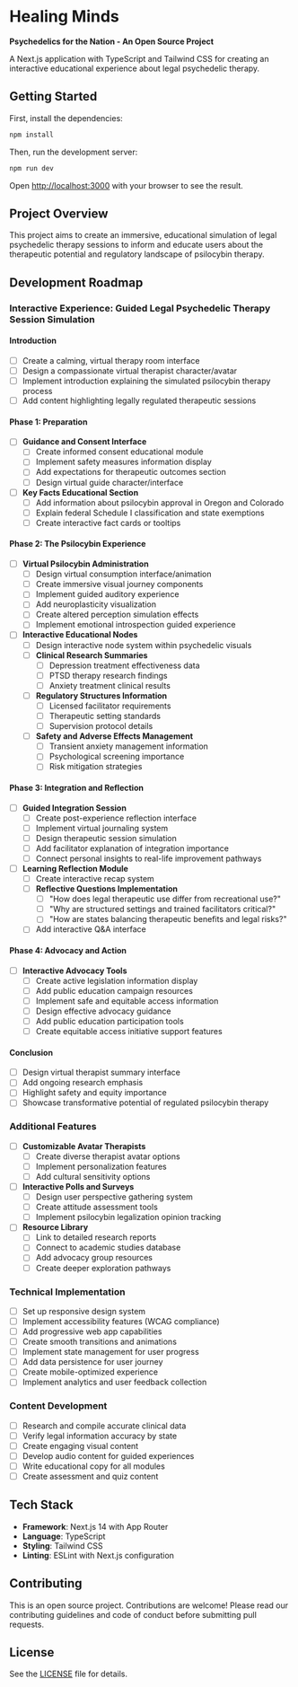 # Healing Minds
**Psychedelics for the Nation - An Open Source Project**

A Next.js application with TypeScript and Tailwind CSS for creating an interactive educational experience about legal psychedelic therapy.

## Getting Started

First, install the dependencies:

```bash
npm install
```

Then, run the development server:

```bash
npm run dev
```

Open [http://localhost:3000](http://localhost:3000) with your browser to see the result.

## Project Overview

This project aims to create an immersive, educational simulation of legal psychedelic therapy sessions to inform and educate users about the therapeutic potential and regulatory landscape of psilocybin therapy.

## Development Roadmap

### Interactive Experience: Guided Legal Psychedelic Therapy Session Simulation

#### Introduction
- [ ] Create a calming, virtual therapy room interface
- [ ] Design a compassionate virtual therapist character/avatar
- [ ] Implement introduction explaining the simulated psilocybin therapy process
- [ ] Add content highlighting legally regulated therapeutic sessions

#### Phase 1: Preparation
- [ ] **Guidance and Consent Interface**
  - [ ] Create informed consent educational module
  - [ ] Implement safety measures information display
  - [ ] Add expectations for therapeutic outcomes section
  - [ ] Design virtual guide character/interface

- [ ] **Key Facts Educational Section**
  - [ ] Add information about psilocybin approval in Oregon and Colorado
  - [ ] Explain federal Schedule I classification and state exemptions
  - [ ] Create interactive fact cards or tooltips

#### Phase 2: The Psilocybin Experience
- [ ] **Virtual Psilocybin Administration**
  - [ ] Design virtual consumption interface/animation
  - [ ] Create immersive visual journey components
  - [ ] Implement guided auditory experience
  - [ ] Add neuroplasticity visualization
  - [ ] Create altered perception simulation effects
  - [ ] Implement emotional introspection guided experience

- [ ] **Interactive Educational Nodes**
  - [ ] Design interactive node system within psychedelic visuals
  - [ ] **Clinical Research Summaries**
    - [ ] Depression treatment effectiveness data
    - [ ] PTSD therapy research findings
    - [ ] Anxiety treatment clinical results
  - [ ] **Regulatory Structures Information**
    - [ ] Licensed facilitator requirements
    - [ ] Therapeutic setting standards
    - [ ] Supervision protocol details
  - [ ] **Safety and Adverse Effects Management**
    - [ ] Transient anxiety management information
    - [ ] Psychological screening importance
    - [ ] Risk mitigation strategies

#### Phase 3: Integration and Reflection
- [ ] **Guided Integration Session**
  - [ ] Create post-experience reflection interface
  - [ ] Implement virtual journaling system
  - [ ] Design therapeutic session simulation
  - [ ] Add facilitator explanation of integration importance
  - [ ] Connect personal insights to real-life improvement pathways

- [ ] **Learning Reflection Module**
  - [ ] Create interactive recap system
  - [ ] **Reflective Questions Implementation**
    - [ ] "How does legal therapeutic use differ from recreational use?"
    - [ ] "Why are structured settings and trained facilitators critical?"
    - [ ] "How are states balancing therapeutic benefits and legal risks?"
  - [ ] Add interactive Q&A interface

#### Phase 4: Advocacy and Action
- [ ] **Interactive Advocacy Tools**
  - [ ] Create active legislation information display
  - [ ] Add public education campaign resources
  - [ ] Implement safe and equitable access information
  - [ ] Design effective advocacy guidance
  - [ ] Add public education participation tools
  - [ ] Create equitable access initiative support features

#### Conclusion
- [ ] Design virtual therapist summary interface
- [ ] Add ongoing research emphasis
- [ ] Highlight safety and equity importance
- [ ] Showcase transformative potential of regulated psilocybin therapy

### Additional Features
- [ ] **Customizable Avatar Therapists**
  - [ ] Create diverse therapist avatar options
  - [ ] Implement personalization features
  - [ ] Add cultural sensitivity options

- [ ] **Interactive Polls and Surveys**
  - [ ] Design user perspective gathering system
  - [ ] Create attitude assessment tools
  - [ ] Implement psilocybin legalization opinion tracking

- [ ] **Resource Library**
  - [ ] Link to detailed research reports
  - [ ] Connect to academic studies database
  - [ ] Add advocacy group resources
  - [ ] Create deeper exploration pathways

### Technical Implementation
- [ ] Set up responsive design system
- [ ] Implement accessibility features (WCAG compliance)
- [ ] Add progressive web app capabilities
- [ ] Create smooth transitions and animations
- [ ] Implement state management for user progress
- [ ] Add data persistence for user journey
- [ ] Create mobile-optimized experience
- [ ] Implement analytics and user feedback collection

### Content Development
- [ ] Research and compile accurate clinical data
- [ ] Verify legal information accuracy by state
- [ ] Create engaging visual content
- [ ] Develop audio content for guided experiences
- [ ] Write educational copy for all modules
- [ ] Create assessment and quiz content

## Tech Stack

- **Framework**: Next.js 14 with App Router
- **Language**: TypeScript
- **Styling**: Tailwind CSS
- **Linting**: ESLint with Next.js configuration

## Contributing

This is an open source project. Contributions are welcome! Please read our contributing guidelines and code of conduct before submitting pull requests.

## License

See the [LICENSE](LICENSE) file for details.
